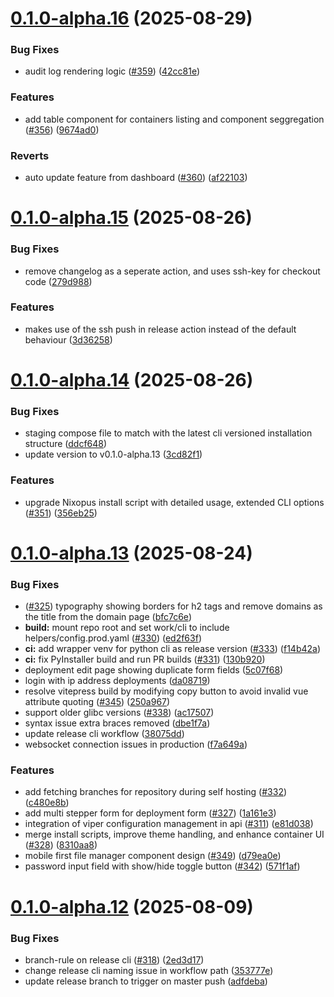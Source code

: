# [0.1.0-alpha.16](https://github.com/raghavyuva/nixopus/compare/v0.1.0-alpha.15...v0.1.0-alpha.16) (2025-08-29)


### Bug Fixes

* audit log rendering logic ([#359](https://github.com/raghavyuva/nixopus/issues/359)) ([42cc81e](https://github.com/raghavyuva/nixopus/commit/42cc81e63abb7c01e52b6978b5a498afd8d21144))


### Features

* add table component for containers listing and component seggregation ([#356](https://github.com/raghavyuva/nixopus/issues/356)) ([9674ad0](https://github.com/raghavyuva/nixopus/commit/9674ad0446c3afc1ed723aaa44dc51c833a77bd3))


### Reverts

* auto update feature from dashboard ([#360](https://github.com/raghavyuva/nixopus/issues/360)) ([af22103](https://github.com/raghavyuva/nixopus/commit/af2210364f7ab28a6efc621af73afa41e5d127c7))



# [0.1.0-alpha.15](https://github.com/raghavyuva/nixopus/compare/v0.1.0-alpha.14...v0.1.0-alpha.15) (2025-08-26)


### Bug Fixes

* remove changelog as a seperate action, and uses ssh-key for checkout code ([279d988](https://github.com/raghavyuva/nixopus/commit/279d98857a83be7de1c5bc307abfc1c1a664d8eb))


### Features

* makes use of the ssh push in release action instead of the default behaviour ([3d36258](https://github.com/raghavyuva/nixopus/commit/3d36258c421f30baafd3d6f1c856402122208100))



# [0.1.0-alpha.14](https://github.com/raghavyuva/nixopus/compare/v0.1.0-alpha.13...v0.1.0-alpha.14) (2025-08-26)


### Bug Fixes

* staging compose file to match with the latest cli versioned installation structure ([ddcf648](https://github.com/raghavyuva/nixopus/commit/ddcf648ab07085179a023e44e0024e3838ac4423))
* update version to v0.1.0-alpha.13 ([3cd82f1](https://github.com/raghavyuva/nixopus/commit/3cd82f181bdc9fdb9e9454556cd187392bc2acd4))


### Features

* upgrade Nixopus install script with detailed usage, extended CLI options ([#351](https://github.com/raghavyuva/nixopus/issues/351)) ([356eb25](https://github.com/raghavyuva/nixopus/commit/356eb2531ce0b8176128e44c5dadfd9bc08a344f))



# [0.1.0-alpha.13](https://github.com/raghavyuva/nixopus/compare/v0.1.0-alpha.12...v0.1.0-alpha.13) (2025-08-24)


### Bug Fixes

* ([#325](https://github.com/raghavyuva/nixopus/issues/325)) typography showing borders for h2 tags and remove domains as the title from the domain page ([bfc7c6e](https://github.com/raghavyuva/nixopus/commit/bfc7c6e1f24e89c990696d1c6bef9dbcdac292cc))
* **build:** mount repo root and set work/cli to include helpers/config.prod.yaml ([#330](https://github.com/raghavyuva/nixopus/issues/330)) ([ed2f63f](https://github.com/raghavyuva/nixopus/commit/ed2f63f4b321464b1fd633ed4351385a0d4845cc))
* **ci:** add wrapper venv for python cli as release version ([#333](https://github.com/raghavyuva/nixopus/issues/333)) ([f14b42a](https://github.com/raghavyuva/nixopus/commit/f14b42aea1e575fcb29781c782100031c1ec1c08))
* **ci:** fix PyInstaller build and run PR builds ([#331](https://github.com/raghavyuva/nixopus/issues/331)) ([130b920](https://github.com/raghavyuva/nixopus/commit/130b92058681148af3e6f56189bee1622f9b9ecc))
* deployment edit page showing duplicate form fields ([5c07f68](https://github.com/raghavyuva/nixopus/commit/5c07f6816493e0ce049722667de0d5f4e72d64ba))
* login with ip address deployments ([da08719](https://github.com/raghavyuva/nixopus/commit/da08719306bb821bbbc5999c6328de0833c1b575))
* resolve vitepress build by modifying copy button to avoid invalid vue attribute quoting ([#345](https://github.com/raghavyuva/nixopus/issues/345)) ([250a967](https://github.com/raghavyuva/nixopus/commit/250a967b3b50ca795a3ed49d75228046a15bb5f9))
* support older glibc versions ([#338](https://github.com/raghavyuva/nixopus/issues/338)) ([ac17507](https://github.com/raghavyuva/nixopus/commit/ac1750753c9be90eb2c74205edc9d8f67e41d1d0))
* syntax issue extra braces removed ([dbe1f7a](https://github.com/raghavyuva/nixopus/commit/dbe1f7abe1100cd525e1522bb703806420eafe3d))
* update release cli workflow ([38075dd](https://github.com/raghavyuva/nixopus/commit/38075dd853281eb3954964a6d25f01fd160c7686))
* websocket connection issues in production ([f7a649a](https://github.com/raghavyuva/nixopus/commit/f7a649af57a44fe1d8b6c88d44b0c71ac77ca7d9))


### Features

* add fetching branches for repository during self hosting  ([#332](https://github.com/raghavyuva/nixopus/issues/332)) ([c480e8b](https://github.com/raghavyuva/nixopus/commit/c480e8be26563ba14babc7d3f712688e22c1ea94))
* add multi stepper form for deployment form ([#327](https://github.com/raghavyuva/nixopus/issues/327)) ([1a161e3](https://github.com/raghavyuva/nixopus/commit/1a161e33189de631b5549f6f807bfbfe45faf426))
* integration of viper configuration management in api ([#311](https://github.com/raghavyuva/nixopus/issues/311)) ([e81d038](https://github.com/raghavyuva/nixopus/commit/e81d038017d79ca0f0cd6699f9b43628afeda8d9))
* merge install scripts, improve theme handling, and enhance container UI ([#328](https://github.com/raghavyuva/nixopus/issues/328)) ([8310aa8](https://github.com/raghavyuva/nixopus/commit/8310aa8fc0fffa0a9410cf6f0b2624d46cfd5b01))
* mobile first file manager component design ([#349](https://github.com/raghavyuva/nixopus/issues/349)) ([d79ea0e](https://github.com/raghavyuva/nixopus/commit/d79ea0ea3510fe593b0a5a8b7abb355928b4c7ff))
* password input field with show/hide toggle button ([#342](https://github.com/raghavyuva/nixopus/issues/342)) ([571f1af](https://github.com/raghavyuva/nixopus/commit/571f1af5c751b9b5f08ef146a6fa037836b72093))



# [0.1.0-alpha.12](https://github.com/raghavyuva/nixopus/compare/v0.1.0-alpha.11...v0.1.0-alpha.12) (2025-08-09)


### Bug Fixes

* branch-rule on release cli ([#318](https://github.com/raghavyuva/nixopus/issues/318)) ([2ed3d17](https://github.com/raghavyuva/nixopus/commit/2ed3d172a498bde12f20f6401ae9ac84b02cdaf2))
* change release cli naming issue in workflow path ([353777e](https://github.com/raghavyuva/nixopus/commit/353777ed3cf56b0ae9ba84553e8e29e3c23116a8))
* update release branch to trigger on master push ([adfdeba](https://github.com/raghavyuva/nixopus/commit/adfdeba581d3a21d0c3f8155c953a7e583958016))



